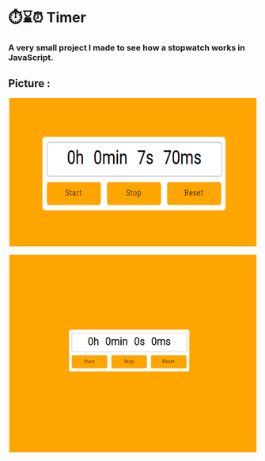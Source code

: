 # ⏱️⌛⏰ Timer

### A very small project I made to see how a stopwatch works in JavaScript.

## Picture :

  <p align="center"><img src="./img/Demo2.PNG" alt="Timer Picture" width="500" height="300" /></p>
  <p align="center"><img src="./img/Demo1.PNG" alt="Timer Picture" width="500" height="400" /></p>
